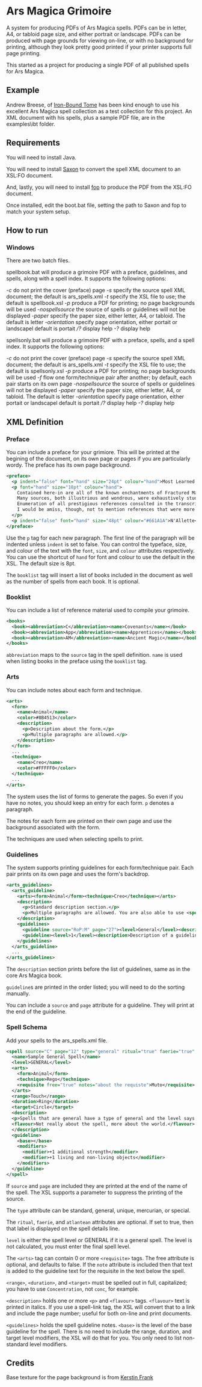 # Ars Magica Grimoire

A system for producing PDFs of Ars Magica spells.
PDFs can be in letter, A4, or tabloid page size, and either portrait or landscape.
PDFs can be produced with page grounds for viewing on-line, or with no background for printing, although they
look pretty good printed if your printer supports full page printing.

This started as a project for producing a single PDF of all published spells for Ars Magica.

## Example

Andrew Breese, of [Iron-Bound Tome](https://ironboundtome.wordpress.com/) has 
been kind enough to use his excellent Ars Magica spell collection as a test
collection for this project. An XML document with his spells, plus a sample PDF file,
are in the examples\ibt folder.

## Requirements

You will need to install Java.

You will need to install [Saxon](http://saxon.sourceforge.net/) to convert the spell XML document to an XSL:FO document.

And, lastly, you will need to install [fop](https://xmlgraphics.apache.org/fop/) to produce the PDF from the XSL:FO document.

Once installed, edit the boot.bat file, setting the path to Saxon and fop to match your system setup.

## How to run

### Windows

There are two batch files.

spellbook.bat will produce a grimoire PDF with a preface, guidelines, and spells, along with a spell index. It supports the following options:

*-c* do not print the cover (preface) page
*-s* specify the source spell XML document; the default is ars_spells.xml
*-t* specify the XSL file to use; the default is spellbook.xsl
*-p* produce a PDF for printing; no page backgrounds will be used
*-nospellsource* the source of spells or guidelines will not be displayed
*-paper* specify the paper size, either letter, A4, or tabloid. The default is letter
*-orientation* specify page orientation, either portait or landscapel default is portait
*/?* display help
*-?* display help

spellsonly.bat will produce a grimoire PDF with a preface, spells, and a spell index. It supports the following options:

*-c* do not print the cover (preface) page
*-s* specify the source spell XML document; the default is ars_spells.xml
*-t* specify the XSL file to use; the default is spellsonly.xsl
*-p* produce a PDF for printing; no page backgrounds will be used
*-f* flow one form/technique pair after another; by default, each pair starts on its own page
*-nospellsource* the source of spells or guidelines will not be displayed
*-paper* specify the paper size, either letter, A4, or tabloid. The default is letter
*-orientation* specify page orientation, either portait or landscapel default is portait
*/?* display help
*-?* display help

## XML Definition

### Preface

You can include a preface for your grimiore. This will be printed at the begining of the document, on its own page or pages if you are particularly wordy. The preface has its own page background.

```xml
<preface>
  <p indent="false" font="hand" size="24pt" colour="hand">Most Learned Companion,</p>
  <p font="hand" size="18pt" colour="hand">
    Contained here-in are all of the known enchantments of Fractured Magic, recorded without prejudice or bias. 
    Many sources, both illustrious and wondrous, were exhaustively studied to author the compendium you now hold in your venerable hands. 
    Enumeration of all prestigious references consulted in the transcription of these enchantments would require a tome as mighty as this one. 
    I would be amiss, though, not to mention references that were more valuable than most: <booklist/>.
  </p>
  <p indent="false" font="hand" size="48pt" colour="#661A1A">N'Allette</p>
</preface>
```

Use the `p` tag for each new paragraph. The first line of the paragraph will be indented unless `indent` is set to false. You can control the typeface, size, and colour of the text with the `font`, `size`, and `colour` attributes respectively. You can use the shortcut of `hand` for font and colour to use the default in the XSL. The default size is 8pt.

The `booklist` tag will insert a list of books included in the document as well as the number of spells from each book. It is optional.

### Booklist

You can include a list of reference material used to compile your grimoire.

```xml
<books>
  <book><abbreviation>C</abbreviation><name>Covenants</name></book>
  <book><abbreviation>App</abbreviation><name>Apprentices</name></book>
  <book><abbreviation>AM</abbreviation><name>Ancient Magic</name></book>
</books>
```

`abbreviation` maps to the `source` tag in the spell definition. `name` is used when listing books in the preface using the `booklist` tag.

### Arts

You can include notes about each form and technique.

```xml
<arts>
  <form>
    <name>Animal</name>
    <color>#8B4513</color>
    <description>
      <p>Description about the form.</p>
      <p>Multiple paragraphs are allowed.</p>
    </description>
  </form>
  ...
  <technique>
    <name>Creo</name>
    <color>#FFFFF0</color>
  </technique>
  ...
</arts>
```

The system uses the list of forms to generate the pages. So even if you have no notes, you should keep an entry for each form. `p` denotes a paragraph.

The notes for each form are printed on their own page and use the background associated with the form.

The techniques are used when selecting spells to print.

### Guidelines

The system supports printing guidelines for each form/technique pair. Each pair prints on its own page and uses the form's backdrop.

```xml
<arts_guidelines>
  <arts_guideline>
    <arts><form>Animal</form><technique>Creo</technique></arts>
    <description>
      <p>Standard description section.</p>
      <p>Multiple paragraphs are allowed. You are also able to use <spell-link name="Name of the spell"/> tags.</p>
    </description>
    <guidelines>
      <guideline source="RoP:M" page="27"><level>General</level><description>A description of a General guideline.</description></guideline>
      <guideline><level>1</level><description>Description of a guideline with a level.</description></guideline>
    </guidelines>
  </arts_guideline>
  ...
</arts_guidelines>
```

The `description` section prints before the list of guidelines, same as in the core Ars Magica book.

`guideline`s are printed in the order listed; you will need to do the sorting manually.

You can include a `source` and `page` attribute for a guideline. They will print at the end of the guideline.

### Spell Schema

Add your spells to the ars_spells.xml file.

```xml
<spell source="C" page="12" type="general" ritual="true" faerie="true" atlantean="true">
  <name>Sample General Spell</name>
  <level>GENERAL</level>
  <arts>
    <form>Animal</form>
    <technique>Rego</technique>
    <requisite free="true" notes="about the requiste">Muto</requisite>
  </arts>
  <range>Touch</range>
  <duration>Ring</duration>
  <target>Circle</target>
  <description>
  <p>Spells that are general have a type of general and the level says GENERAL. You can also reference another spell using <spell-link name="Name of the Other Spell"/>.</p>
  <flavour>Not really about the spell, more about the world.</flavour>
  </description>
  <guideline>
    <base></base>
    <modifiers>
      <modifier>+1 additional strength</modifier>
      <modifier>+1 living and non-living objects</modifier>
    </modifiers>
  </guideline>
</spell>
```

If `source` and `page` are included they are printed at the end of the name of the spell. The XSL supports a parameter to suppress the printing of the source.

The `type` attribute can be standard, general, unique, mercurian, or special.

The `ritual`, `faerie`, and `atlantean` attributes are optional. If set to true, then that label is displayed on the spell details line.

`level` is either the spell level or GENERAL if it is a general spell. The level is not calculated, you must enter the final spell level.

The `<arts>` tag can contain 0 or more `<requisite>` tags. The free attribute is optional, and defaults to false. If the `note` attribute is included then that text is added to the guideline text for the requisite in the text below the spell.

`<range>`, `<duration>`, and `<target>` must be spelled out in full, capitalized; you have to use `Concentration`, not `conc`, for example.

`<description>` holds one or more `<p>` and `<flavour>` tags. `<flavour>` text is printed in italics. If you use a spell-link tag, the XSL will convert that to a link and include the page number; useful for both on-line and print documents.

`<guidelines>` holds the spell guideline notes. `<base>` is the level of the base guideline for the spell. There is no need to include the range, duration, and target level modifiers, the XSL will do that for you. You only need to list non-standard level modifiers.

## Credits

Base texture for the page background is from [Kerstin Frank](https://www.flickr.com/photos/kerstinfrank-design/6257550414/in/photostream/)

